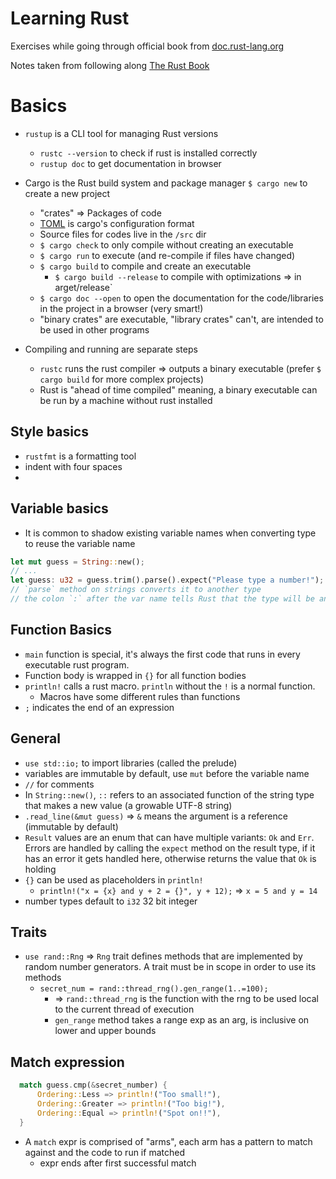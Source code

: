 # Learning Rust

Exercises while going through official book from [doc.rust-lang.org](https://doc.rust-lang.org/book/title-page.html)

Notes taken from following along [The Rust Book](https://doc.rust-lang.org/book/title-page.html)

# Basics
- `rustup` is a CLI tool for managing Rust versions
  - `rustc --version` to check if rust is installed correctly
  - `rustup doc` to get documentation in browser
- Cargo is the Rust build system and package manager
  `$ cargo new` to create a new project
  - "crates" => Packages of code
  - [TOML](https://toml.io/en/) is cargo's configuration format
  - Source files for codes live in the `/src` dir
  - `$ cargo check` to only compile without creating an executable
  - `$ cargo run` to execute (and re-compile if files have changed)
  - `$ cargo build` to compile and create an executable
    - `$ cargo build --release` to compile with optimizations => in arget/release`
  - `$ cargo doc --open` to open the documentation for the code/libraries in the project in a browser (very smart!)
  - "binary crates" are executable, "library crates" can't, are intended to be used in other programs


- Compiling and running are separate steps
  - `rustc` runs the rust compiler => outputs a binary executable (prefer `$ cargo build` for more complex projects)
  - Rust is "ahead of time compiled" meaning, a binary executable can be run by a machine without rust installed

## Style basics
- `rustfmt` is a formatting tool
- indent with four spaces
-

## Variable basics
- It is common to shadow existing variable names when converting type to reuse the variable name
```rust
let mut guess = String::new();
// ...
let guess: u32 = guess.trim().parse().expect("Please type a number!"); // note this new var is immutable
// `parse` method on strings converts it to another type
// the colon `:` after the var name tells Rust that the type will be annotated (here an unsigned 32-bit integer)
```


## Function Basics
- `main` function is special, it's always the first code that runs in every executable rust program.
-  Function body is wrapped in `{}` for all function bodies
- `println!` calls a rust macro. `println` without the `!` is a normal function.
  - Macros have some different rules than functions
- `;` indicates the end of an expression


## General
- `use std::io;` to import libraries (called the prelude)
- variables are immutable by default, use `mut` before the variable name
- `//` for comments
- In `String::new()`, `::` refers to an associated function of the string type that makes a new value (a growable UTF-8 string)
- `.read_line(&mut guess)` => `&` means the argument is a reference (immutable by default)
- `Result` values are an enum that can have multiple variants: `Ok` and `Err`. Errors are handled by calling the `expect` method on the result type, if it has an error it gets handled here, otherwise returns the value that `Ok` is holding
- `{}` can be used as placeholders in `println!`
  - `println!("x = {x} and y + 2 = {}", y + 12);` => `x = 5 and y = 14`
- number types default to `i32` 32 bit integer


## Traits
- `use rand::Rng` => `Rng` trait defines methods that are implemented by random number generators. A trait must be in scope in order to use its methods
  - `secret_num = rand::thread_rng().gen_range(1..=100);`
    - => `rand::thread_rng` is the function with the rng to be used local to the current thread of execution
    - `gen_range` method takes a range exp as an arg, is inclusive on lower and upper bounds

## Match expression
```rust
  match guess.cmp(&secret_number) {
      Ordering::Less => println!("Too small!"),
      Ordering::Greater => println!("Too big!"),
      Ordering::Equal => println!("Spot on!!"),
  }
```
- A `match` expr is comprised of "arms", each arm has a pattern to match against and the code to run if matched
  - expr ends after first successful match
